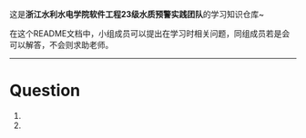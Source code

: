 这是**浙江水利水电学院软件工程23级水质预警实践团队**的学习知识仓库~

在这个README文档中，小组成员可以提出在学习时相关问题，同组成员若是会可以解答，不会则求助老师。

---

# Question

1.

2.

